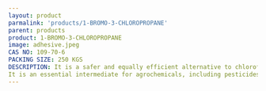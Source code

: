 ```yaml
---
layout: product
parmalink: 'products/1-BROMO-3-CHLOROPROPANE'
parent: products
product: 1-BROMO-3-CHLOROPROPANE 
image: adhesive.jpeg
CAS NO: 109-70-6
PACKING SIZE: 250 KGS
DESCRIPTION: It is a safer and equally efficient alternative to chloroform as a phase-separation agent in the 1-step method of RNA isolation from biological samples such as animal and plant tissue with decreased DNA contamination. It is suitable for isolation of high quality RNA for molecular biology applications. It is used in the preparation active pharmaceutical ingredient intermediate such as gemfibrozil and reproterol. It is also involved in the preparation of cardiovascular diseases and analgesic drugs materials.
It is an essential intermediate for agrochemicals, including pesticides.
---
```

